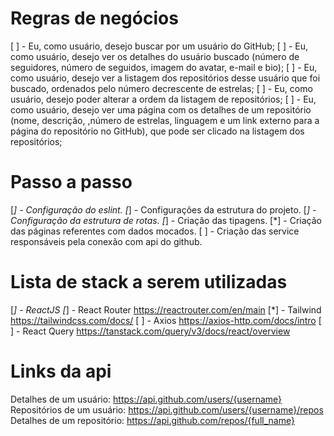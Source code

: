 # Regras de negócios

[ ] - Eu, como usuário, desejo buscar por um usuário do GitHub;
[ ] - Eu, como usuário, desejo ver os detalhes do usuário buscado (número de seguidores, número de seguidos, imagem do avatar, e-mail e bio);
[ ] - Eu, como usuário, desejo ver a listagem dos repositórios desse usuário que foi buscado, ordenados pelo número decrescente de estrelas;
[ ] - Eu, como usuário, desejo poder alterar a ordem da listagem de repositórios;
[ ] - Eu, como usuário, desejo ver uma página com os detalhes de um repositório (nome, descrição, ,número de estrelas, linguagem e um link externo para a página do repositório no GitHub), que pode ser clicado na listagem dos repositórios;

# Passo a passo

[*] - Configuração do eslint.
[*] - Configurações da estrutura do projeto.
[*] - Configuração da estrutura de rotas.
[*] - Criação das tipagens.
[*] - Criação das páginas referentes com dados mocados.
[ ] - Criação das service responsáveis pela conexão com api do github.

# Lista de stack a serem utilizadas

[*] - ReactJS
[*] - React Router https://reactrouter.com/en/main
[*] - Tailwind https://tailwindcss.com/docs/
[ ] - Axios https://axios-http.com/docs/intro
[ ] - React Query https://tanstack.com/query/v3/docs/react/overview

# Links da api

Detalhes de um usuário: https://api.github.com/users/{username}
Repositórios de um usuário: https://api.github.com/users/{username}/repos
Detalhes de um repositório: https://api.github.com/repos/{full_name}
